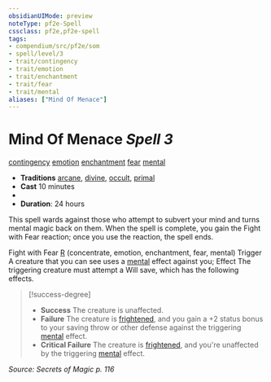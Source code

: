 ```yaml
---
obsidianUIMode: preview
noteType: pf2e-Spell
cssclass: pf2e,pf2e-spell
tags:
- compendium/src/pf2e/som
- spell/level/3
- trait/contingency
- trait/emotion
- trait/enchantment
- trait/fear
- trait/mental
aliases: ["Mind Of Menace"]
---
```

# Mind Of Menace *Spell 3*   
[contingency](rules/traits/contingency-som.md "Contingency Spell Trait")  [emotion](rules/traits/emotion.md "Emotion Effect Trait")  [enchantment](rules/traits/enchantment.md "Enchantment School Trait")  [fear](rules/traits/fear.md "Fear Effect Trait")  [mental](rules/traits/mental.md "Mental Effect Trait")  

- **Traditions** [arcane](rules/traits/arcane.md "Arcane Tradition Trait"), [divine](rules/traits/divine.md "Divine Tradition Trait"), [occult](rules/traits/occult.md "Occult Tradition Trait"), [primal](rules/traits/primal.md "Primal Tradition Trait")
- **Cast** 10 minutes 
- 
- **Duration**: 24 hours

This spell wards against those who attempt to subvert your mind and turns mental magic back on them. When the spell is complete, you gain the Fight with Fear reaction; once you use the reaction, the spell ends.

Fight with Fear [R](rules/core-rulebook/chapter-9-playing-the-game.md#Actions "Reaction") (concentrate, emotion, enchantment, fear, mental) Trigger A creature that you can see uses a [mental](rules/traits/mental.md "Mental Effect Trait") effect against you; Effect The triggering creature must attempt a Will save, which has the following effects.

> [!success-degree] 
> - **Success** The creature is unaffected.
> - **Failure** The creature is [frightened](rules/conditions.md#Frightened), and you gain a +2 status bonus to your saving throw or other defense against the triggering [mental](rules/traits/mental.md "Mental Effect Trait") effect.
> - **Critical Failure** The creature is [frightened](rules/conditions.md#Frightened), and you're unaffected by the triggering [mental](rules/traits/mental.md "Mental Effect Trait") effect.

*Source: Secrets of Magic p. 116*